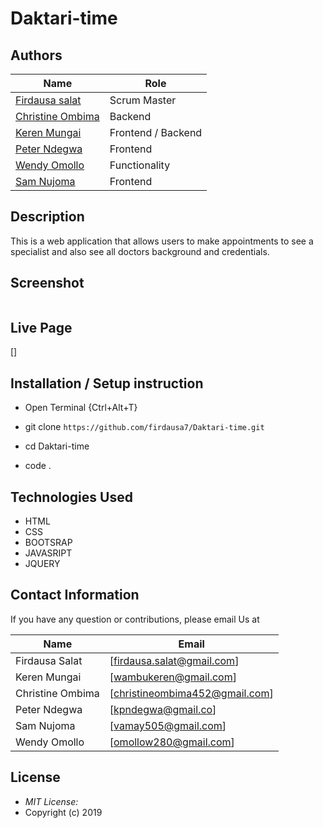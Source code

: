 # Daktari-time

## Authors
| Name       |                 Role |
| ------------------ | ------------------------|
| [Firdausa salat](https://github.com/firdausa7)| Scrum Master|      
| [Christine Ombima](https://github.com/ombima452) | Backend|
| [Keren Mungai](https://github.com/mungaikeren) | Frontend / Backend|
| [Peter Ndegwa](https://github.com/peterkingori) |Frontend|
| [Wendy Omollo](https://github.com/wendyomollo) | Functionality|
| [Sam Nujoma](https://github.com/i-krypt) |  Frontend|

## Description
This is a web application that allows users to make appointments to see a specialist and also see all doctors background and credentials.
## Screenshot
<img src="">

## Live Page 
[]
## Installation / Setup instruction
* Open Terminal {Ctrl+Alt+T}

* git clone ```https://github.com/firdausa7/Daktari-time.git```

* cd Daktari-time

* code . 

## Technologies Used

* HTML 
* CSS
* BOOTSRAP
* JAVASRIPT
* JQUERY

## Contact Information 

If you have any question or contributions, please email Us at 

| Name | Email |
| --- | --- |
| Firdausa Salat |  [firdausa.salat@gmail.com] |
| Keren Mungai | [wambukeren@gmail.com] |
| Christine Ombima | [christineombima452@gmail.com] |
| Peter Ndegwa | [kpndegwa@gmail.co] |
| Sam Nujoma | [vamay505@gmail.com] |
| Wendy Omollo | [omollow280@gmail.com] |


 

## License
* *MIT License:*
* Copyright (c) 2019


